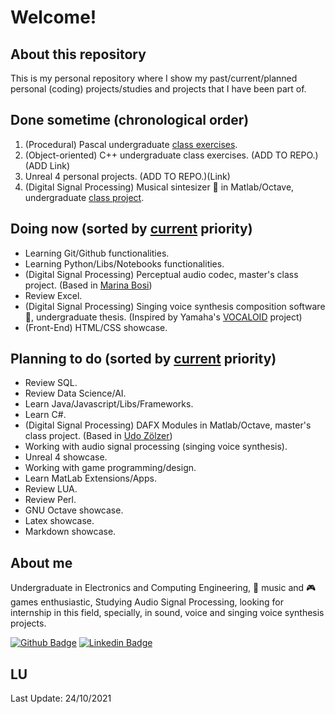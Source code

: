 # Welcome!

## About this repository

This is my personal repository where I show my past/current/planned personal (coding) projects/studies and projects that I have been part of.

## Done sometime (chronological order)

1. (Procedural) Pascal undergraduate [class exercises](https://github.com/Guterson/Portfolio/tree/main/Back-End/Pascal).
2. (Object-oriented) C++ undergraduate class exercises. (ADD TO REPO.)(ADD Link)
3. Unreal 4 personal projects. (ADD TO REPO.)(Link)
4. (Digital Signal Processing) Musical sintesizer 🎹 in Matlab/Octave, undergraduate [class project](https://github.com/Guterson/Portfolio/tree/main/Processamento%20de%20Sinais/%C3%81udio/S%C3%ADntese).

## Doing now (sorted by [current][1] priority)

* Learning Git/Github functionalities.
* Learning Python/Libs/Notebooks functionalities.
* (Digital Signal Processing) Perceptual audio codec, master's class project. (Based in [Marina Bosi](https://www.amazon.com/Introduction-Digital-Audio-Coding-Standards/dp/1461350220))
* Review Excel.
* (Digital Signal Processing) Singing voice synthesis composition software 🎼, undergraduate thesis. (Inspired by Yamaha's [VOCALOID](http://www.vocaloid.com/en/) project)
* (Front-End) HTML/CSS showcase.

## Planning to do (sorted by [current][1] priority)

* Review SQL.
* Review Data Science/AI.
* Learn Java/Javascript/Libs/Frameworks.
* Learn C#.
* (Digital Signal Processing) DAFX Modules in Matlab/Octave, master's class project. (Based in [Udo Zölzer](https://www.amazon.com/DAFX-Digital-Effects-Udo-Zolzer/dp/0470665998))
* Working with audio signal processing (singing voice synthesis).
* Unreal 4 showcase.
* Working with game programming/design.
* Learn MatLab Extensions/Apps.
* Review LUA.
* Review Perl.
* GNU Octave showcase.
* Latex showcase.
* Markdown showcase.

## About me

Undergraduate in Electronics and Computing Engineering, 🎵 music and 🎮 games enthusiastic, Studying Audio Signal Processing, looking for internship in this field, specially, in sound, voice and singing voice synthesis projects.

[![Github Badge](https://img.shields.io/badge/-Github-000?style=flat-square&logo=Github&logoColor=white&link=LINK_GIT)](https://github.com/Guterson) [![Linkedin Badge](https://img.shields.io/badge/LinkedIn-0077B5?style=for-the-badge&logo=linkedin&logoColor=white)](https://www.linkedin.com/in/lopes-gutemberg-machado)

[1]: https://github.com/Guterson/Portfolio/blob/main/README.md#lu
## LU

Last Update: 24/10/2021
